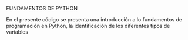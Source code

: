 FUNDAMENTOS DE PYTHON

En el presente código se presenta una introducción a lo fundamentos de programación en Python, la identificación de los diferentes tipos de variables
